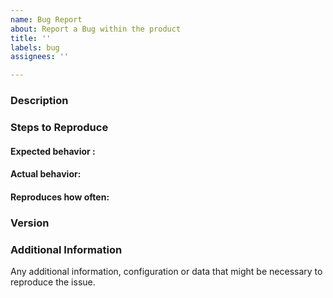```yaml
---
name: Bug Report
about: Report a Bug within the product
title: ''
labels: bug
assignees: ''

---
```


<!--

Have you read DDF's Code of Conduct? By filing an Issue, you are
expected to comply with it, including treating everyone with respect:
https://github.com/codice/ddf/blob/master/.github/CODE_OF_CONDUCT.md

Do you want to ask a question? Are you looking for support? The DDF
Developers group - https://groups.google.com/forum/#!forum/ddf-developers
is the best place for getting support.

-->
### Description
<!-- 

Description of the issue
Why is this change being proposed?
Why should this be added to the codebase?
 
-->

### Steps to Reproduce
<!-- 

1. [First Step]
2. [Second Step]
3. [and so on...]

-->

#### Expected behavior :
<!-- What you expect to happen -->

#### Actual behavior:
<!-- What actually happens -->

#### Reproduces how often:
<!-- What percentage of the time does it reproduce? -->

### Version
<!-- Application version(s) -->

### Additional Information
Any additional information, configuration or data that might be necessary
to reproduce the issue.
